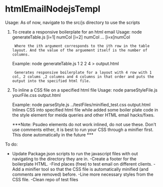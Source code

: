 # htmlEmailNodejsTempl

Usage: As of now, navigate to the src/js directory to use the scripts

1. To create a responsive boilerplate for an html email
	Usage: 
		node generateTable.js [i=1] numCol [i=2] numCol ... [i=x]numCol

		Where the ith argument corresponds to the ith row in the table layout. And the value of the arguement itself is the number of columns.

	Example: 
		node generateTable.js 1 2 2 4 > output.html

		Generates responsive boilerplate for a layout with 4 row with 1 col, 2 colums ,2 columns and 4 columns in that order and puts the output into the specified html file.


2. To inline a CSS file on a specified html file 
Usage:
	node parseStyleFile.js yourFile.css output.html 

	Example:
		node parseStyle.js ../testFiles/minified_test.css output.html 
		Inlines CSS into specified html file while added some boiler plate code in the style element for meida queries and other HTML email hacks/fixes.

	***Note: Psudeo elements do not work inlined, do not use these. Don't use comments either,
	it is best to run your CSS through a minifier first. This done automatically in the future ***



To do:
- Update Package.json scripts to run the javascript files with out navigating to the directory they are in.
-Create a footer for the boilerplate HTML.
-Find places (free) to test email on different clients.
-Add a minifier tool so that the CSS file is automatically minified (and comments are removed) before.
-Line more necessary styles from the CSS file.
-Clean repo of test files